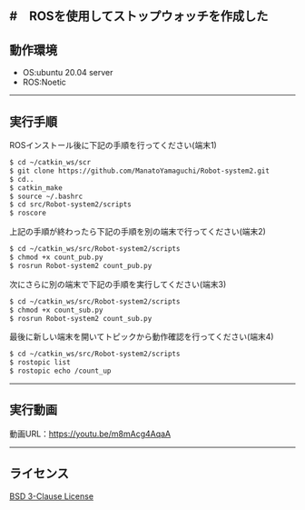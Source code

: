 #　ROSを使用してストップウォッチを作成した
---

## 動作環境
* OS:ubuntu 20.04 server
* ROS:Noetic
---

## 実行手順
ROSインストール後に下記の手順を行ってください(端末1)
```sh
$ cd ~/catkin_ws/scr
$ git clone https://github.com/ManatoYamaguchi/Robot-system2.git
$ cd..
$ catkin_make
$ source ~/.bashrc
$ cd src/Robot-system2/scripts
$ roscore
```
上記の手順が終わったら下記の手順を別の端末で行ってください(端末2)
```sh
$ cd ~/catkin_ws/src/Robot-system2/scripts
$ chmod +x count_pub.py
$ rosrun Robot-system2 count_pub.py
```
次にさらに別の端末で下記の手順を実行してください(端末3)
```sh
$ cd ~/catkin_ws/src/Robot-system2/scripts
$ chmod +x count_sub.py
$ rosrun Robot-system2 count_sub.py
```
最後に新しい端末を開いてトピックから動作確認を行ってください(端末4)
```sh
$ cd ~/catkin_ws/src/Robot-system2/scripts
$ rostopic list
$ rostopic echo /count_up
```
---

## 実行動画
動画URL：https://youtu.be/m8mAcg4AqaA

---

## ライセンス
[BSD 3-Clause License]()
